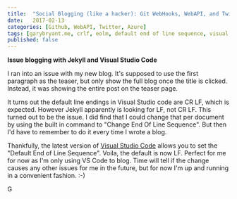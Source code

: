 ```yaml
---
title:  "Social Blogging (like a hacker): Git WebHooks, WebAPI, and Twitter"
date:   2017-02-13
categories: [Github, WebAPI, Twitter, Azure]
tags: [garybryant.me, crlf, eolm, default end of line sequence, visual studio code]
published: false
---
```


**Issue blogging with Jekyll and Visual Studio Code**

I ran into an issue with my new blog.  It's supposed to use the first paragraph as the teaser, but only show the full blog once the title is clicked.  Instead, it was showing the entire post on the teaser page.

It turns out the default line endings in Visual Studio code are CR LF, which is expected.  However Jekyll apparently is looking for LF, not CR LF.  This turned out to be the issue.  I did find that I could change that per document by using the built in command to "Change End Of Line Sequence".  But then I'd have to remember to do it every time I wrote a blog.  

Thankfully, the latest version of [Visual Studio Code](https://blogs.msdn.microsoft.com/user_ed/2016/04/02/visual-studio-code-new-features-editor-improvements/) allows you to set the "Default End of Line Sequence".  Voila, the default is now LF.  Perfect for me for now as I'm only using VS Code to blog.  Time will tell if the change causes any other issues for me in the future, but for now I'm up and running in a convenient fashion.  :-)

G  

